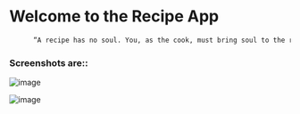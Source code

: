 
# Welcome to the Recipe App

```sh
      “A recipe has no soul. You, as the cook, must bring soul to the recipe.”
```

### Screenshots are::

![image](https://github.com/dollpriyanka/Recipes/assets/91906722/97effc74-1ac1-4390-9eea-930e08eb74d4)

![image](https://github.com/dollpriyanka/Recipes/assets/91906722/b2237eff-db92-4a33-8190-865015b3931c)






 
